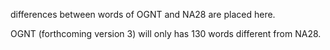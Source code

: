 differences between words of OGNT and NA28 are placed here.

OGNT (forthcoming version 3) will only has 130 words different from NA28.
